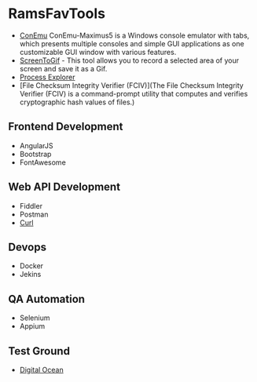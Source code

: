 # RamsFavTools


* [ConEmu](https://conemu.github.io/) ConEmu-Maximus5 is a Windows console emulator with tabs, which presents multiple consoles and simple GUI applications as one customizable GUI window with various features.
* [ScreenToGif](https://screentogif.codeplex.com/) - This tool allows you to record a selected area of your screen and save it as a Gif.
* [Process Explorer](https://technet.microsoft.com/en-us/sysinternals/processexplorer.aspx)
* [File Checksum Integrity Verifier (FCIV)](The File Checksum Integrity Verifier (FCIV) is a command-prompt utility that computes and verifies cryptographic hash values of files.)

## Frontend Development
* AngularJS
* Bootstrap
* FontAwesome

## Web API Development
* Fiddler
* Postman
* [Curl](https://curl.haxx.se/download.html)




## Devops
* Docker
* Jekins

## QA Automation
* Selenium
* Appium

## Test Ground
* [Digital Ocean](www.digitalocean.com)
